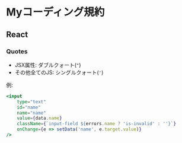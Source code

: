# Myコーディング規約

## React

### Quotes

- JSX属性: ダブルクォート(`"`)
- その他全てのJS: シングルクォート(`'`)

例:

```jsx
<input
    type="text"
    id="name"
    name="name"
    value={data.name}
    className={`input-field ${errors.name ? 'is-invalid' : ''}`}
    onChange={e => setData('name', e.target.value)}
/>
```
